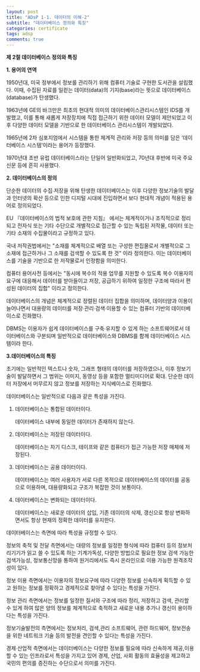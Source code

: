 ```yaml
---
layout: post
title: "ADsP 1-1. 데이터의 이해-2"
subtitle: "데이터베이스 정의와 특징"
categories: certificate
tags: adsp
comments: true
---
```


**제 2절 데이터베이스 정의와 특징**

**1. 용어의 연역**

1950년대, 미국 정부에서 정보를 관리하기 위해 컴퓨터 기술로 구현한 도서관을 설립했다. 이때, 수집된 자료를 일컫는 데이터(data)의 기지(base)라는 뜻으로 데이터베이스(database)가 탄생했다.

1963년에 GE의 바크만은 최초의 현대적 의미의 데이터베이스관리시스템인 IDS를 개발했고, 이를 통해 새롭게 저장장치에 직접 접근하기 위한 데이터 모델이 제안되었고 이후 다양한 데이터 모델을 기반으로 한 데이터베이스 관리시스템이 개발되었다.

1965년에 2차 심포지엄에서 시스템을 통한 체계적 관리와 저장 등의 의미를 담은 ‘데이터베이스 시스템’이라는 용어가 등장했다.

1970년대 초반 유럽 데이터베이스라는 단일어 일반화되었고, 70년대 후반에 미국 주요신문 등에 흔히 사용했다.



**2. 데이터베이스의 정의**

단순한 데이터의 수집∙저장을 위해 탄생한 데이터베이스는 이후 다양한 정보기술의 발달과 인터넷의 확산 등으로 인한 디지털 시대에 진입하면서 보다 현대적 개념이 적용된 용어로 정의되었다.

EU 『데이터베이스의 법적 보호에 관한 지침』 에서는 체계적이거나 조직적으로 정리되고 전자식 또는 기타 수단으로 개별적으로 접근할 수 있는 독립된 저작물, 데이터 또는 기타 소재의 수집물이라고 규정하고 있다.

국내 저작권법에서는 "소재를 체계적으로 배열 또는 구성한 편집물로서 개별적으로 그 소재에 접근하거나 그 소재를 검색할 수 있도록 한 것" 이라 정의한다. 이는  데이터베이스를 기술을 기반으로 한 저작물로서 인정함을 의미한다.

컴퓨터 용어사전 등에서는 "동시에 복수의 적용 업무를 지원할 수 있도록 복수 이용자의 요구에 대응해서 데이터를 받아들이고 저장, 공급하기 위하여 일정한 구조에 따라서 편성된 데이터의 집합" 이라고 정의한다.



데이터베이스의 개념은 체계적으로 정렬된 데이터 집합을 의미하며, 데이터양과 이용이 늘어나면서 대용량의 데이터를 저장∙관리∙검색∙이용할 수 있는 컴퓨터 기반의 데이터베이스로 진화했다.

DBMS는 이용자가 쉽게 데이터베이스를 구축∙유지할 수 있게 하는 소프트웨어로서 데이터베이스와 구분되며 일반적으로 데이터베이스와 DBMS를 함께 데이터베이스 시스템이라 한다.



**3.데이터베이스의 특징**

초기에는 일반적인 텍스트나 숫자, 그래프 형태의 데이터를 저장하였으나, 이후 정보기술이 발달하면서 그 범위는 이미지, 동영상 등을 포함한 멀티미디어로 확대. 단순한 데이터 저장에서 머무르지 않고 정보를 저장하는 지식베이스로 진화했다.

데이터베이스는 일반적으로 다음과 같은 특성을 가진다.

1. 데이터베이스는 통합된 데이터이다. 

   데이터베이스 내부에 동일한 데이터가 존재하지 않는다.

2. 데이터베이스는 저장된 데이터이다. 

   데이터베이스는 자기 디스크, 테이프와 같은 컴퓨터가 접근 가능한 저장 매체에 저장된다.

3. 데이터베이스는 공용 데이터이다. 

   데이터베이스는 여러 사용자가 서로 다른 목적으로 데이터베이스의 데이터를 공동으로 이용하며, 대용량화되고 구조가 복잡한 것이 보통이다.

4. 데이터베이스는 변화되는 데이터이다. 

   데이터베이스는 새로운 데이터의 삽입, 기존 데이터의 삭제, 갱신으로 항상 변화하면서도 항상 현재의 정확한 데이터를 유지한다.



데이터베이스는 측면에 따라 특성을 규정할 수 있다.

정보의 축적 및 전달 측면에서는 대량의 정보를 일정한 형식에 따라 컴퓨터 등의 정보처리기기가 읽고 쓸 수 있도록 하는 기계가독성,  다양한 방법으로 필요한 정보 검색 가능한 검색가능성, 정보통신망을 통하여 원거리에서도 즉시 온라인으로 이용 가능한 원격조작성이 있다.

정보 이용 측면에서는 이용자의 정보요구에 따라 다양한 정보를 신속하게 획득할 수 있고 원하는 정보를 정확하고 경제적으로 찾아낼 수 있다는 특성을 가진다.

정보 관리 측면에서는 정보를 일정한 질서와 구조에 따라 정리, 저장하고 검색, 관리할 수 있게 하여 많은 양의 정보를 체계적으로 축적하고 새로운 내용 추가나 갱신이 용이하다는 특성을 가진다.

정보기술발전의 측면에서는 정보처리, 검색,관리 소프트웨어, 관련 하드웨어, 정보전송을 위한 네트워크 기술 등의 발전을 견인할 수 있다는 특성을 가진다.

경제∙산업적 측면에서는 데이터베이스는 다양한 정보를 필요에 따라 신속하게 제공,이용할 수 있는 인프라로서 특성을 가지고 있어 경제, 산업, 사회 활동의 효율성을 제고하고 국민의 편의를 증진하는 수단으로서 의미를 가진다.